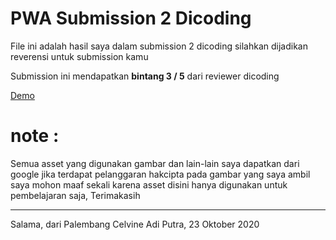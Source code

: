 # PWA Submission 2 Dicoding
File ini adalah hasil saya dalam submission 2 dicoding
silahkan dijadikan reverensi untuk submission kamu

Submission ini mendapatkan <b>bintang 3 / 5</b> dari reviewer dicoding

<a href="https://mypwa2.netlify.app/">Demo</a>

<h1>note :</h1> Semua asset yang digunakan gambar dan lain-lain saya dapatkan dari google
jika terdapat pelanggaran hakcipta pada gambar yang saya ambil saya mohon maaf sekali
karena asset disini hanya digunakan untuk pembelajaran saja, Terimakasih

<br/>
<hr>
Salama, dari Palembang
Celvine Adi Putra, 23 Oktober 2020
